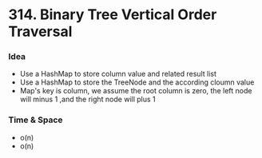 # 314. Binary Tree Vertical Order Traversal
### Idea 
* Use a HashMap to store column value and related result list
* Use a HashMap to store the TreeNode and the according cloumn value
* Map's key is column, we assume the root column is zero, the left node will minus 1 ,and the right node will plus 1


### Time & Space 
* o(n)
* o(n)